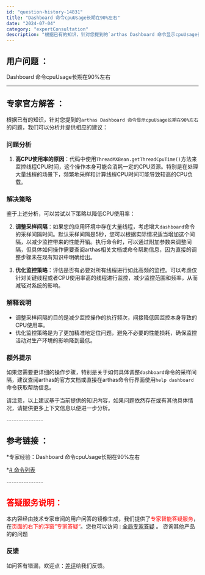 ```yaml
---
id: "question-history-14831"
title: "Dashboard 命令cpuUsage长期在90%左右"
date: "2024-07-04"
category: "expertConsultation"
description: "根据已有的知识，针对您提到的`arthas Dashboard 命令显示cpuUsage长期在90%左右`的问题，我们可以分析并提供相应的建议：### 问题分析1. **高CPU使用率的原因**：代码中使用`ThreadMXBean.getThreadCpuTime()`方法来监控线程CPU时间，这"
---
```


## 用户问题 ： 
 Dashboard 命令cpuUsage长期在90%左右  

---------------
## 专家官方解答 ：

根据已有的知识，针对您提到的`arthas Dashboard 命令显示cpuUsage长期在90%左右`的问题，我们可以分析并提供相应的建议：

### 问题分析
1. **高CPU使用率的原因**：代码中使用`ThreadMXBean.getThreadCpuTime()`方法来监控线程CPU时间，这个操作本身可能会消耗一定的CPU资源。特别是在处理大量线程的场景下，频繁地采样和计算线程CPU时间可能导致较高的CPU负载。

### 解决策略
鉴于上述分析，可以尝试以下策略以降低CPU使用率：
   
2. **调整采样间隔**：如果您的应用环境中存在大量线程，考虑增大`dashboard`命令的采样间隔时间。默认采样间隔是5秒，您可以根据实际情况适当增加这个间隔，以减少监控带来的性能开销。执行命令时，可以通过附加参数来调整间隔，但具体如何操作需要查阅arthas相关文档或命令帮助信息，因为直接的调整步骤未在现有知识中明确给出。

3. **优化监控策略**：评估是否有必要对所有线程进行如此高频的监控。可以考虑仅针对关键线程或者CPU使用率高的线程进行监控，减少监控范围和频率，从而减轻对系统的影响。

### 解释说明
- 调整采样间隔的目的是减少监控操作的执行频次，间接降低因监控本身导致的CPU使用率。
- 优化监控策略是为了更加精准地定位问题，避免不必要的性能损耗，确保监控活动对生产环境的影响降到最低。

### 额外提示
如果您需要更详细的操作步骤，特别是关于如何具体调整`dashboard`命令的采样间隔，建议查阅arthas的官方文档或直接在arthas命令行界面使用`help dashboard`命令获取帮助信息。

请注意，以上建议基于当前提供的知识内容，如果问题依然存在或有其他具体情况，请提供更多上下文信息以便进一步分析。


<font color="#949494">---------------</font> 


## 参考链接 ：

*专家经验：Dashboard 命令cpuUsage长期在90%左右 
 
 *[# 命令列表](https://github.com/alibaba/arthas/tree/master/site/docs/doc/commands.md)


 <font color="#949494">---------------</font> 
 


## <font color="#FF0000">答疑服务说明：</font> 

本内容经由技术专家审阅的用户问答的镜像生成，我们提供了<font color="#FF0000">专家智能答疑服务</font>，在<font color="#FF0000">页面的右下的浮窗”专家答疑“</font>。您也可以访问 : [全局专家答疑](https://answer.opensource.alibaba.com/docs/intro) 。 咨询其他产品的的问题

### 反馈
如问答有错漏，欢迎点：[差评](https://ai.nacos.io/user/feedbackByEnhancerGradePOJOID?enhancerGradePOJOId=16079)给我们反馈。
